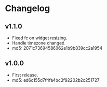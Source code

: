 Changelog
=========

v1.1.0
------
 - Fixed fc on widget resizing.
 - Handle timezone changed.
 - md5: 2071c73694586062e1b9b839cc2a1954

v1.0.0
------
 - First release.
 - md5: ed6c155d7f4fa4bc3f92202b2c251727
